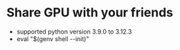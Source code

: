 # Share GPU with your friends
* supported python version 3.9.0 to 3.12.3
* eval "$(genv shell --init)"